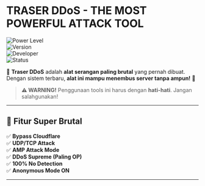 #  TRASER DDoS - THE MOST POWERFUL ATTACK TOOL 

![Power Level](https://img.shields.io/badge/Power-9999+-red?style=for-the-badge)  
![Version](https://img.shields.io/badge/Version-9.9.9-blue?style=for-the-badge)  
![Developer](https://img.shields.io/badge/Coded%20By-Yan%20Official-green?style=for-the-badge)  
![Status](https://img.shields.io/badge/Status-UNDETECTABLE-purple?style=for-the-badge)  

🚀 **Traser DDoS** adalah **alat serangan paling brutal** yang pernah dibuat. Dengan sistem terbaru, **alat ini mampu menembus server tanpa ampun!** 🤯  

> **⚠️ WARNING!** Penggunaan tools ini harus dengan **hati-hati**. Jangan salahgunakan!  

---

## 🌟 Fitur Super Brutal  
✅ **Bypass Cloudflare**  
✅ **UDP/TCP Attack**  
✅ **AMP Attack Mode**  
✅ **DDoS Supreme (Paling OP)**  
✅ **100% No Detection**  
✅ **Anonymous Mode ON**  

---

